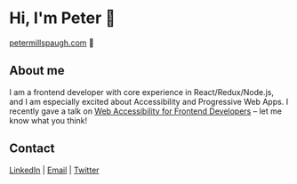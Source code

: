 # Hi, I'm Peter 👋

[petermillspaugh.com](https://www.petermillspaugh.com/) 🔗

## About me

I am a frontend developer with core experience in React/Redux/Node.js, and I am especially excited about Accessibility and Progressive Web Apps. I recently gave a talk on [Web Accessibility for Frontend Developers](https://www.youtube.com/watch?v=pPX0Gk0l6Vo) – let me know what you think!

## Contact

[LinkedIn](https://www.linkedin.com/in/peter-millspaugh/) | [Email](mailto:peterdgmillspaugh@gmail.com) | [Twitter](https://twitter.com/pete_millspaugh)
